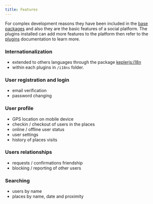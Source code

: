 ```yaml
---
title: Features
---
```

For complex development reasons they have been included in the [base packages](packages.html) and also they are the basic features of a social platform.
The plugins installed can add more features to the platform then refer to the  [plugins](plugins.html) documentation to learn more.

### Internationalization
-  extended to others languages through the package [keplerjs:i18n](https://github.com/Keplerjs/Kepler/tree/master/packages/keplerjs-i18n)
-  within each plugins in ```/i18ns``` folder.

### User registration and login
- email verification
- password changing

### User profile
- GPS location on mobile device
- checkin / checkout of users in the places
- online / offline user status
- user settings
- history of places visits


### Users relationships
- requests / confirmations friendship
- blocking / reporting of other users

### Searching
- users by name
- places by name, date and proximity


